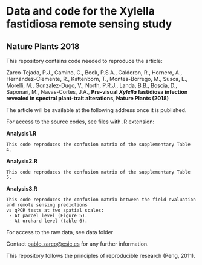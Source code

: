 # Data and code for the Xylella fastidiosa remote sensing study
## Nature Plants 2018

This repository contains code needed to reproduce the article:

Zarco-Tejada, P.J., Camino, C., Beck, P.S.A., Calderon, R., Hornero, A., Hernández-Clemente, R., Kattenborn, T., Montes-Borrego, M., Susca, L., Morelli, M., Gonzalez-Dugo, V., North, P.R.J., Landa, B.B., Boscia, D., Saponari, M., Navas-Cortes, J.A., <b>Pre-visual <i>Xylella</i> fastidiosa infection revealed in spectral plant-trait alterations, Nature Plants (2018)</b>

The article will be available at the following address once it is published.

For access to the source codes, see files with .R extension:</b>

<b>Analysis1.R </b>
<br/> 
```
This code reproduces the confusion matrix of the supplementary Table 4.
```

<b>Analysis2.R </b><br/>

```
This code reproduces the confusion matrix of the supplementary Table 5.
```

<b>Analysis3.R </b><br/>

```
This code reproduces the confusion matrix between the field evaluation and remote sensing predictions 
vs qPCR tests at two spatial scales:
 - At parcel level (Figure 5).
 - At orchard level (table 6).
```

For access to the raw data, see data folder

Contact  pablo.zarco@csic.es for any further information.

This repository follows the principles of reproducible research (Peng, 2011).
